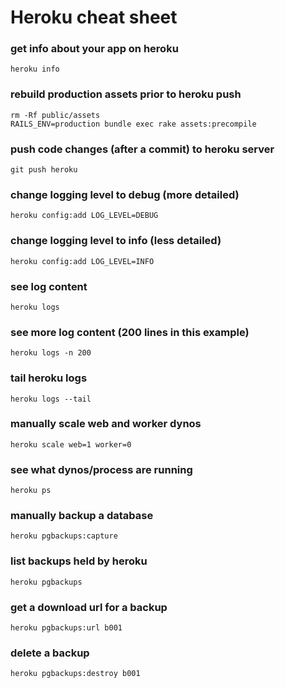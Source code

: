 Heroku cheat sheet
===

### get info about your app on heroku
	heroku info
	
### rebuild production assets prior to heroku push
	rm -Rf public/assets
	RAILS_ENV=production bundle exec rake assets:precompile

### push code changes (after a commit) to heroku server
	git push heroku

### change logging level to debug (more detailed)
	heroku config:add LOG_LEVEL=DEBUG

### change logging level to info (less detailed)
	heroku config:add LOG_LEVEL=INFO

### see log content
	heroku logs

### see more log content (200 lines in this example)
	heroku logs -n 200

### tail heroku logs
	heroku logs --tail

### manually scale web and worker dynos
	heroku scale web=1 worker=0

### see what dynos/process are running
	heroku ps

### manually backup a database
	heroku pgbackups:capture

### list backups held by heroku
	heroku pgbackups
	
### get a download url for a backup
	heroku pgbackups:url b001
	
### delete a backup
	heroku pgbackups:destroy b001
